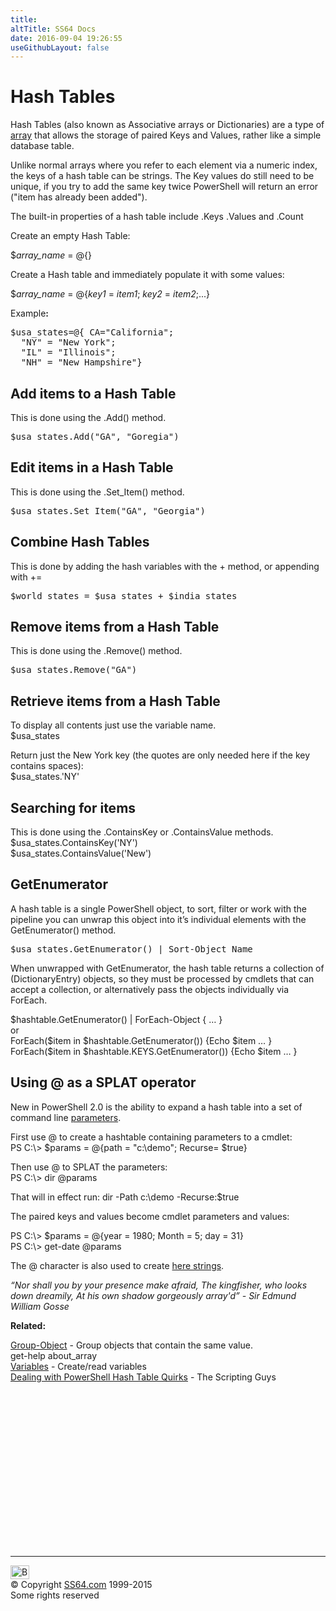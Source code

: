 ```yaml
---
title:
altTitle: SS64 Docs
date: 2016-09-04 19:26:55
useGithubLayout: false
---
```

<!-- #BeginLibraryItem "/Library/head_pssyntax.lbi" --><!-- #EndLibraryItem --><h1>Hash Tables</h1>
<p>Hash Tables (also known as Associative arrays or Dictionaries) are a type of <a href="syntax-arrays.html">array</a> that allows the storage of paired Keys and Values, rather like a simple database table.</p>
<p>  Unlike normal arrays where you refer to each element via a numeric index, the keys of a hash table can be strings. The Key values do still need to be unique, if you try to add the same key twice PowerShell will return an error ("item has already been added"). </p>
<p>The built-in properties of a hash table include <span class="code">.Keys&nbsp;</span><span class="code">.Values</span> and<span class="code"> .Count </span></p>
<p>Create an empty Hash Table:</p>
<p class="code">$<i>array_name</i> = @{}</p>
<p>Create a Hash table and immediately populate it with some values:</p>
<p class="code">$<i>array_name</i> = @{<i>key1 </i>= <i>item1</i>; <i>key2 </i>= <i>item2</i>;...} </p>
<p>Example<b>:</b></p>
<pre>$usa_states=@{ CA="California";
  "NY" = "New York";
  "IL" = "Illinois";
  "NH" = "New Hampshire"}</pre>
<h2>Add items to a Hash Table </h2>
<p>This is done using the .Add() method.</p>
<pre>$usa_states.Add("GA", "Goregia")
</pre>
<h2>Edit items in a Hash Table </h2>
<p>This is done using the .Set_Item() method.</p>
<pre>$usa_states.Set_Item("GA", "Georgia")</pre>
<h2>Combine Hash Tables</h2>
<p>This is done by adding the hash variables with the<span class="code"> + </span>method, or appending with<span class="code"> +=</span></p>
<pre>$world_states = $usa_states + $india_states
</pre>
<h2>Remove items from a Hash Table </h2>
<p>This is done using the .Remove() method.</p><pre>$usa_states.Remove("GA")</pre>
<h2>Retrieve items from a Hash Table </h2>
<p>To display all contents just use the variable name.<br>
<span class="code">$usa_states</span></p>
<p>Return just the New York key (the quotes are only needed here if the key contains spaces):<br>
  <span class="code">$usa_states.'NY'</span></p>
<h2>Searching for items</h2>
<p>This is done using the .<span class="code">ContainsKey</span> or  .<span class="code">ContainsValue</span> methods.<br>
  <span class="code">$usa_states.ContainsKey('NY')<br>
$usa_states.ContainsValue('New')</span><br>
</p>
<h2>GetEnumerator</h2>
<p>A hash table is a single PowerShell object, to sort, filter or work with the pipeline you can unwrap this object into it’s individual elements with the <span class="code">GetEnumerator()</span> method.</p>
<pre>$<span class="code">usa_states</span>.GetEnumerator() | Sort-Object Name
</pre>
<p>When unwrapped with GetEnumerator, the hash table returns a collection of (DictionaryEntry) objects, so  they must be processed by cmdlets that can accept a collection, or alternatively pass the objects individually via ForEach.</p>
<p><span class="code">$hashtable.GetEnumerator() | ForEach-Object { … }</span> <br>
or<br>
<span class="code">ForEach($item in $hashtable.GetEnumerator()) {Echo $item … }</span><br>
<span class="code">ForEach($item in $hashtable.KEYS.GetEnumerator()) {Echo $item … }</span><br>
</p>
<h2>Using @ as a <a id="splat"></a>SPLAT operator</h2>
<p>New in PowerShell 2.0 is the ability to expand a hash table into a set of command line <a href="syntax-args.html">parameters</a>.</p>
<p>First use @ to create a hashtable containing parameters to a cmdlet:<span class="code"><br>
PS C:\&gt; $params = @{path = "c:\demo"; Recurse= $true}</span></p>
<p>Then use @ to SPLAT the parameters:<span class="code"><br>
  PS C:\&gt; dir @params</span></p>
<p>That will in effect run:<span class="code"> 
  dir -Path c:\demo -Recurse:$true</span></p>
<p>The paired <span class="code">keys</span> and <span class="code">values</span> become cmdlet <span class="code">parameters</span> and <span class="code">values</span>:</p>
<p><span class="code">PS C:\&gt; $params = @{year = 1980; Month = 5; day = 31}<br>
PS C:\&gt; get-date @params</span></p>
<p>The @ character is also used to create <a href="syntax-esc.html">here strings</a>.</p>
<p class="quote"><i>“Nor shall you by your presence make afraid, The kingfisher, who looks down dreamily, At his own shadow gorgeously array'd” - Sir Edmund William Gosse</i></p>
<p><b>Related:</b></p>
<p><a href="group-object.html">Group-Object</a> -  Group objects that contain the same value.<br>
<span class="code">get-help about_array</span><br>
<a href="syntax-variables.html">Variables</a> - Create/read variables<br>
<a href="http://blogs.technet.com/b/heyscriptingguy/archive/2011/10/16/dealing-with-powershell-hash-table-quirks.aspx">Dealing with PowerShell Hash Table Quirks</a> - The Scripting Guys</p><!-- #BeginLibraryItem "/Library/foot_ps.lbi" --><p>
<!-- PowerShell300 -->
<ins class="adsbygoogle" style="display:inline-block;width:300px;height:250px" data-ad-client="ca-pub-6140977852749469" data-ad-slot="6253539900"></ins>
<script>
(adsbygoogle = window.adsbygoogle || []).push({});
</script></p>
<hr>
<div id="bl" class="footer"><a href="syntax-hash-tables.html#"><img src="../images/top.png" width="30" height="22" alt="Back to the Top"></a></div>
<div id="br" class="footer, tagline">© Copyright <a href="../index.html">SS64.com</a> 1999-2015<br>
Some rights reserved</div><!-- #EndLibraryItem -->

